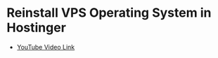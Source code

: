 # Reinstall VPS Operating System in Hostinger

- [YouTube Video Link](https://youtu.be/e5sFHiil30I?si=DebH_GDg5FgY97lz)